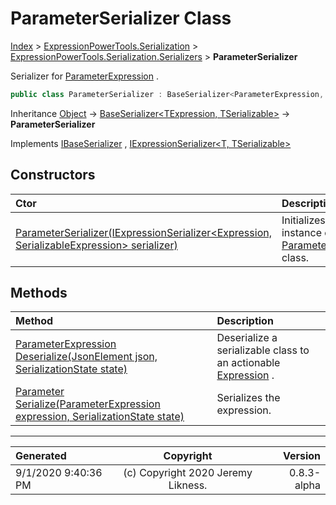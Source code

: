 ﻿# ParameterSerializer Class

[Index](../index.md) > [ExpressionPowerTools.Serialization](ExpressionPowerTools.Serialization.a.md) > [ExpressionPowerTools.Serialization.Serializers](ExpressionPowerTools.Serialization.Serializers.n.md) > **ParameterSerializer**

Serializer for [ParameterExpression](https://docs.microsoft.com/dotnet/api/system.linq.expressions.parameterexpression) .

```csharp
public class ParameterSerializer : BaseSerializer<ParameterExpression, Parameter>, IExpressionSerializer<ParameterExpression, Parameter>, IBaseSerializer
```

Inheritance [Object](https://docs.microsoft.com/dotnet/api/system.object) → [BaseSerializer&lt;TExpression, TSerializable>](ExpressionPowerTools.Serialization.Serializers.BaseSerializer`2.cs.md) → **ParameterSerializer**

Implements  [IBaseSerializer](ExpressionPowerTools.Serialization.Signatures.IBaseSerializer.i.md) ,  [IExpressionSerializer&lt;T, TSerializable>](ExpressionPowerTools.Serialization.Signatures.IExpressionSerializer`2.i.md) 

## Constructors

| Ctor | Description |
| :-- | :-- |
| [ParameterSerializer(IExpressionSerializer&lt;Expression, SerializableExpression> serializer)](ExpressionPowerTools.Serialization.Serializers.ParameterSerializer.ctor.md#parameterserializeriexpressionserializerexpression-serializableexpression-serializer) | Initializes a new instance of the [ParameterSerializer](ExpressionPowerTools.Serialization.Serializers.ParameterSerializer.cs.md) class. |
## Methods

| Method | Description |
| :-- | :-- |
| [ParameterExpression Deserialize(JsonElement json, SerializationState state)](ExpressionPowerTools.Serialization.Serializers.ParameterSerializer.Deserialize.m.md) | Deserialize a serializable class to an actionable [Expression](https://docs.microsoft.com/dotnet/api/system.linq.expressions.expression) . |
| [Parameter Serialize(ParameterExpression expression, SerializationState state)](ExpressionPowerTools.Serialization.Serializers.ParameterSerializer.Serialize.m.md) | Serializes the expression. |

---

| Generated | Copyright | Version |
| :-- | :-: | --: |
| 9/1/2020 9:40:36 PM | (c) Copyright 2020 Jeremy Likness. | 0.8.3-alpha |

